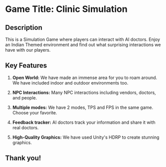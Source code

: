 # Game Title: Clinic Simulation

## Description
This is a Simulation Game where players can interact with AI doctors. Enjoy an Indian Themed environment and find out what surprising interactions we have with our players.

## Key Features

1. **Open World:** We have made an immense  area for you to roam around. We have included indoor and outdoor environments too.

2. **NPC Interactions:** Many NPC interactions including vendors, doctors, and people. 

3. **Multiple modes:** We have 2 modes, TPS and FPS in the same game. Choose your favorite. 

4. **Feedback tracker:** AI doctors track your information and share it with real doctors.
   
6. **High-Quality Graphics:** We have used Unity's HDRP to create stunning graphics.

## Thank you!

